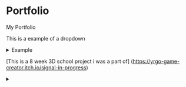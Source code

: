 # Portfolio
My Portfolio

This is a example of a dropdown
<details>
<summary>Example</summary>
<pre>$ using System;
using UnityEngine;
using UnityEngine.SceneManagement;
using System.IO;
using System.Text;
using Firebase;
using Firebase.Auth;
using Firebase.Database;
using Firebase.Extensions;
using System.Collections;

public class SaveData : MonoBehaviour, ISaveObserver
{
    private static SaveData _instance;
    public static SaveData Instance { get { return _instance; } }

    // LevelSaveData[] levelDataArray = new LevelSaveData[SelectBuiildPieces.maxBuildPieces];

    public SaveContainer saveContainerArray = new SaveContainer(new Vector3[SelectBuildPieces.maxBuildPieces]);

    int selectedIndex;

    public Vector2 blockPos;
    public int blockId;

    FirebaseDatabase db;

    string levelName;
    string loadName;

    SelectBuildPieces buildScript;

    Vector3[] saveInfo;

    string fullLevelName;

    void Awake()
    {
        if (_instance == null)
        {
            _instance = this;
            DontDestroyOnLoad(gameObject);
        }
        else
        {
            Destroy(gameObject);
        }
    }

    void Start()
    {
        db = FirebaseDatabase.DefaultInstance;
        buildScript = FindAnyObjectByType<SelectBuildPieces>();

        Debug.Log(Application.persistentDataPath);
        if (SceneManager.GetActiveScene().name == "LevelBuilder")
        {
            SelectBuildPieces.saveObservers.Add(this);
        }
    }

    void Update()
    {
        if (Input.GetKeyUp(KeyCode.L))
        {
            LoadFromFirebase(loadName);
        }


    }

    public void LoadLevel(string nameToLoad)
    {
        fullLevelName = nameToLoad;
        SceneManager.LoadScene("PlayLevel");
        LoadFromFirebase(fullLevelName);
        //StartCoroutine(LoadSceneAsync());
    }

    public void LoadFromFirebase(string nameToLoad)
    {
        //nameToLoad + " UserId:" + FirebaseAuth.DefaultInstance.CurrentUser.UserId
        db.RootReference.Child("levels").Child(fullLevelName).GetValueAsync().ContinueWithOnMainThread(task =>
        {
            if (task.IsCompleted)
            {
                SaveContainer data = new(new Vector3[SelectBuildPieces.maxBuildPieces]);

                try
                {
                    data = JsonUtility.FromJson<SaveContainer>(task.Result.GetRawJsonValue());
                }
                catch (Exception ex)
                {
                    Debug.LogException(ex);
                }

                Debug.Log(data);

                saveInfo = data.buildPosAndID;


                for (int i = 0; i < saveContainerArray.buildPosAndID.Length; i++)
                {
                    saveInfo[i].z = Mathf.RoundToInt(saveInfo[i].z);

                    if (saveContainerArray.buildPosAndID[i] != null)
                    {
                        if (saveInfo[i] != Vector3.zero)
                        {
                            
                            try
                            {
                                Instantiate(SelectBuildPieces.staticBuildPieces[(int)saveInfo[i].z], new Vector2(saveInfo[i].x, saveInfo[i].y), Quaternion.identity);
                                //don't uncomment this debug line or the entire script will stop working without any errors :)
                                //D/O/N/'/T/ // // /!/ /?/  // Debug.Log(SelectBuildPieces.staticBuildPieces[(int)saveInfo[i].x]);
                            }
                            catch (ArgumentException ex)
                            {
                                Debug.LogError(ex);
                            }

                        }
                    }
                }
            }
        });
    }


    public void SaveLevelData(Vector2 blockPos, int id)
    {
        saveContainerArray.buildPosAndID[selectedIndex] = new Vector3(blockPos.x, blockPos.y, id);
        selectedIndex++;

        if (selectedIndex == saveContainerArray.buildPosAndID.Length)
        {

            if (db.RootReference.Child("levels") != null)
            {
                db.RootReference.Child("levels").Child(levelName + " UserId:" + FirebaseAuth.DefaultInstance.CurrentUser.UserId).SetRawJsonValueAsync(JsonUtility.ToJson(saveContainerArray, true));
            }

            SaveToFile(levelName, JsonUtility.ToJson(saveContainerArray, true));

            Debug.Log("Saved");
            selectedIndex = 0;
        }
    }

    void LoadSave(string levelNameToLoad)
    {
        SaveContainer loadedSave = JsonUtility.FromJson<SaveContainer>(LoadFromFile("Test Level"));
        Vector3[] saveInfo = loadedSave.buildPosAndID;

        for (int i = 0; i < saveContainerArray.buildPosAndID.Length; i++)
        {
            Debug.Log(saveInfo[i]);
            saveInfo[i].z = Mathf.RoundToInt(saveInfo[i].z);

            if (saveContainerArray.buildPosAndID[i] != null)
            {
                if (saveInfo[i] != Vector3.zero)
                {
                    Instantiate(SelectBuildPieces.staticBuildPieces[(int)saveInfo[i].z], new Vector2(saveInfo[i].x, saveInfo[i].y), Quaternion.identity);
                }
            }
        }
    }

    public void SaveToFile(string fileName, string jsonString)
    {
        using (var stream = File.OpenWrite(Application.persistentDataPath + '/' + fileName))
        {
            stream.SetLength(0);

            var bytes = Encoding.UTF8.GetBytes(jsonString);

            stream.Write(bytes, 0, bytes.Length);
        }
    }

    public string LoadFromFile(string fileName)
    {
        using (var stream = File.OpenText(Application.persistentDataPath + '/' + fileName))
        {
            return stream.ReadToEnd();
        }
    }

    public void SetLevelName(string name)
    {
        levelName = name;
    }

    public void SetLoadName(string name)
    {
        loadName = name;
    }

    IEnumerator LoadSceneAsync()
    {
        //if (SceneManager.GetActiveScene() == SceneManager.GetSceneByName("SelectLevel"))
        AsyncOperation aSync = SceneManager.LoadSceneAsync("PlayLevel");

        while (!aSync.isDone)
        {
            // SceneManager.LoadScene("PlayLevel");
            LoadFromFirebase(levelName);
            yield return null;
        }
    }
}


[Serializable]
public class SaveContainer
{
    public Vector3[] buildPosAndID;

    public SaveContainer(Vector3[] blockPosID)
    {
        buildPosAndID = blockPosID;
    }
}<br>a code block!</pre>
</details>





[This is a 8 week 3D school project i was a part of]
(https://yrgo-game-creator.itch.io/signal-in-progress)
<details>

<summary></summary>

<pre>$


Test


    <br></pre>
</details>



    

